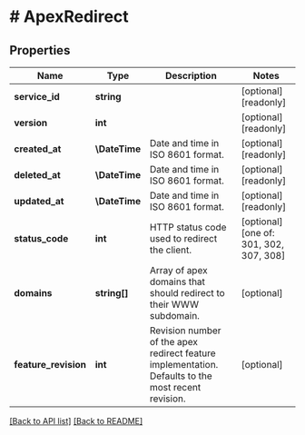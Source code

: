 # # ApexRedirect

## Properties

Name | Type | Description | Notes
------------ | ------------- | ------------- | -------------
**service_id** | **string** |  | [optional] [readonly] 
**version** | **int** |  | [optional] [readonly] 
**created_at** | **\DateTime** | Date and time in ISO 8601 format. | [optional] [readonly] 
**deleted_at** | **\DateTime** | Date and time in ISO 8601 format. | [optional] [readonly] 
**updated_at** | **\DateTime** | Date and time in ISO 8601 format. | [optional] [readonly] 
**status_code** | **int** | HTTP status code used to redirect the client. | [optional]  [one of: 301, 302, 307, 308]
**domains** | **string[]** | Array of apex domains that should redirect to their WWW subdomain. | [optional] 
**feature_revision** | **int** | Revision number of the apex redirect feature implementation. Defaults to the most recent revision. | [optional] 


[[Back to API list]](../../README.md#endpoints) [[Back to README]](../../README.md)
